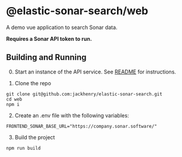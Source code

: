 # @elastic-sonar-search/web

A demo vue application to search Sonar data. 

**Requires a Sonar API token to run.**

## Building and Running

0. Start an instance of the API service. See [README](../README.md) for instructions.

1. Clone the repo
```
git clone git@github.com:jackhenry/elastic-sonar-search.git
cd web
npm i
```

2. Create an .env file with the following variables:
```
FRONTEND_SONAR_BASE_URL="https://company.sonar.software/"
```

3. Build the project
```
npm run build
```